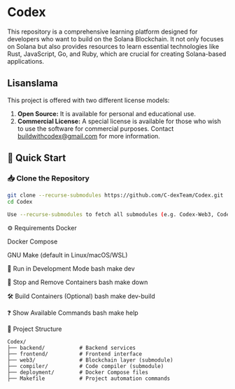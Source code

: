 # Codex
This repository is a comprehensive learning platform designed for developers who want to build on the Solana Blockchain. It not only focuses on Solana but also provides resources to learn essential technologies like Rust, JavaScript, Go, and Ruby, which are crucial for creating Solana-based applications.

## Lisanslama  
This project is offered with two different license models: 
1. **Open Source:** It is available for personal and educational use.  
2. **Commercial License:** A special license is available for those who wish to use the software for commercial purposes. Contact [buildwithcodex@gmail.com](mailto:buildwithcodex@gmail.com) for more information.


## 🚀 Quick Start

### 📥 Clone the Repository

```bash
git clone --recurse-submodules https://github.com/C-dexTeam/Codex.git
cd Codex

Use --recurse-submodules to fetch all submodules (e.g. Codex-Web3, Codex-Compiler).

```
⚙️ Requirements
Docker

Docker Compose

GNU Make (default in Linux/macOS/WSL)



🧪 Run in Development Mode
bash
make dev

🛑 Stop and Remove Containers
bash
make down

🛠️ Build Containers (Optional)
bash
make dev-build

❓ Show Available Commands
bash
make help

📁 Project Structure
```
Codex/
├── backend/           # Backend services
├── frontend/          # Frontend interface
├── web3/              # Blockchain layer (submodule)
├── compiler/          # Code compiler (submodule)
├── deployment/        # Docker Compose files
├── Makefile           # Project automation commands
```
